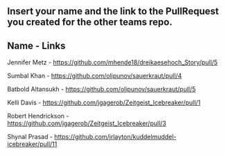 ## Insert your name and the link to the PullRequest you created for the other teams repo.

## Name - Links

Jennifer Metz - https://github.com/mhende18/dreikaesehoch_Story/pull/5

Sumbal Khan - https://github.com/olipunov/sauerkraut/pull/4

Batbold Altansukh - https://github.com/olipunov/sauerkraut/pull/5

Kelli Davis  -  https://github.com/jgagerob/Zeitgeist_Icebreaker/pull/1

Robert Hendrickson - https://github.com/jgagerob/Zeitgeist_Icebreaker/pull/3

Shynal Prasad - https://github.com/jrlayton/kuddelmuddel-icebreaker/pull/11
